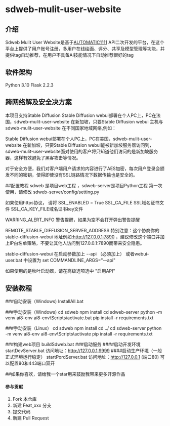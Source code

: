# sdweb-mulit-user-website

## 介绍
Sdweb Mulit User Website是基于[AUTOMATIC1111](https://github.com/AUTOMATIC1111 "AUTOMATIC1111") API二次开发的平台，在这个平台上提供了用户账号注册，多用户在线绘画、评分、共享及模型管理等功能，并提供tag自动推荐，在用户不具备AI技能情况下自动推荐很好的tag


## 软件架构
Python 3.10
Flask 2.2.3


## 跨网络解及安全决方案
本项目支持Stable Diffusion Stable Diffusion webui部署在个人PC上，PC在法国，sdweb-mulit-user-website 在新加坡，只要Stable Diffusion webui
主机与sdweb-mulit-user-website 在不同国家地域网络,例如：

Stable Diffusion webui部署在个人PC上，PC在美国，sdweb-mulit-user-website 在新加坡，只要Stable Diffusion webui能被新加坡服务器访问到，sdweb-mulit-user-website面对使用的客户将只知道他们访问的是新加坡服务器，这样有效避免了黑客攻击等情况。

对于安全方便，我们对客户端用户请求的内容进行了AES加密，每次用户登录会颁发不同的密钥，使得即使没有SSL链路情况下数据传输也是安全的。

##配置教程
sdweb 是项目web工程 ，sdweb-server是项目Python工程
第一次使用，请修改 sdweb-server/config/setting.py

如果使用https协议， 请将 SSL_ENABLED = True
SSL_CA_FILE SSL域名证书文件
SSL_CA_KEY_FILE域名证书key文件

WARRING_ALERT_INFO 警告提醒，如果为空不会打开弹出警告提醒

REMOTE_STABLE_DIFFUSION_SERVER_ADDRESS  特别注意：这个协商你的stable-diffusion-webui 地址例如:http://127.0.0.1:7890 ，建议修改这个端口并加上IP白名单策略，不要让其他人访问到127.0.0.1:7890而带来安全隐患。

stable-diffusion-webui 在启动参数加上 --api （必须加上）
或者webui-user.bat 中设置为 set COMMANDLINE_ARGS="--api"

如果使用的是秋叶启动器，请在高级选项选中 "启用API"

## 安装教程

###自动安装（Windows)
	InstallAll.bat

###手动安装（Windows)
	cd sdweb
	npm install
	cd sdweb-server
	python -m venv ai8-env
	ai8-env\Scripts\activate.bat
	pip install -r requirements.txt

###手动安装（Linux）
	cd sdweb
	npm install
	cd ../
	cd sdweb-server
	python -m venv ai8-env
	ai8-env\Scripts\activate
	pip install -r requirements.txt

###构建web项目
	buildSdweb.bat
###启动服务
####启动开发环境
	startDevServer.bat
访问地址：http://127.0.0.1:9999
####启动生产环境（一般正式环境运行稳定）
	startPordServer.bat
访问地址：http://127.0.0.1 (端口80) 可以配置80和443端口双开



##如果你喜欢，请给我一个star用来鼓励我带来更多开源作品

#### 参与贡献

1.  Fork 本仓库
2.  新建 Feat_xxx 分支
3.  提交代码
4.  新建 Pull Request



